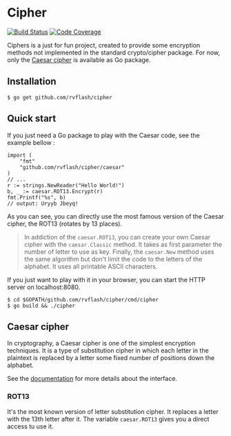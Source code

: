 # Cipher

[![Build Status](https://img.shields.io/travis/rvflash/cipher.svg)](https://travis-ci.org/rvflash/cipher)
[![Code Coverage](https://img.shields.io/codecov/c/github/rvflash/cipher.svg)](http://codecov.io/github/rvflash/cipher?branch=master)

Ciphers is a just for fun project, created to provide some encryption methods not implemented in the standard crypto/cipher package. 
For now, only the [Caesar cipher](http://github.com/rvflash/cipher/caesar) is available as Go package. 

## Installation

```
$ go get github.com/rvflash/cipher
```

## Quick start

If you just need a Go package to play with the Caesar code, see the example bellow :  

```
import (
	"fmt"
	"github.com/rvflash/cipher/caesar"
)
// ...
r := strings.NewReader("Hello World!")
b, _ := caesar.ROT13.Encrypt(r)
fmt.Printf("%s", b)
// output: Uryyb Jbeyq!
```

As you can see, you can directly use the most famous version of the Caesar cipher, the ROT13 (rotates by 13 places).

> In addiction of the `caesar.ROT13`, you can create your own Caesar cipher with the `caesar.Classic` method.
> It takes as first parameter the number of letter to use as key.
> Finally, the `caesar.New` method uses the same algorithm but don't limit the code to the letters of the alphabet.
> It uses all printable ASCII characters.

If you just want to play with it in your browser, you can start the HTTP server on localhost:8080.

```
$ cd $GOPATH/github.com/rvflash/cipher/cmd/cipher
$ go build && ./cipher
```


## Caesar cipher

In cryptography, a Caesar cipher is one of the simplest encryption techniques.
It is a type of substitution cipher in which each letter in the plaintext is replaced by a letter some fixed number of positions down the alphabet.

See the [documentation](https://godoc.org/github.com/rvflash/cipher/caesar) for more details about the interface.


### ROT13

It's the most known version of letter substitution cipher. It replaces a letter with the 13th letter after it.
The variable `caesar.ROT13` gives you a direct access tu use it.